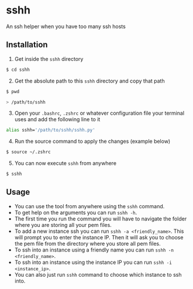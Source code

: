 # sshh

An ssh helper when you have too many ssh hosts

## Installation

1. Get inside the `sshh` directory

```bash
$ cd sshh
```

2. Get the absolute path to this `sshh` directory and copy that path

```bash
$ pwd

> /path/to/sshh
```

3. Open your `.bashrc`, `.zshrc` or whatever configuration file your terminal uses and add the following line to it

```bash
alias sshh='/path/to/sshh/sshh.py'
```

4. Run the source command to apply the changes (example below)

```bash
$ source ~/.zshrc
```

5. You can now execute `sshh` from anywhere

```bash
$ sshh
```

## Usage

- You can use the tool from anywhere using the `sshh` command.
- To get help on the arguments you can run `sshh -h`.
- The first time you run the command you will have to navigate the folder where you are storing all your pem files.
- To add a new instance ssh you can run `sshh -a <friendly_name>`. This will prompt you to enter the instance IP. Then it will ask you to choose the pem file from the directory where you store all pem files.
- To ssh into an instance using a friendly name you can run `sshh -n <friendly_name>`.
- To ssh into an instance using the instance IP you can run `sshh -i <instance_ip>`.
- You can also just run `sshh` command to choose which instance to ssh into.